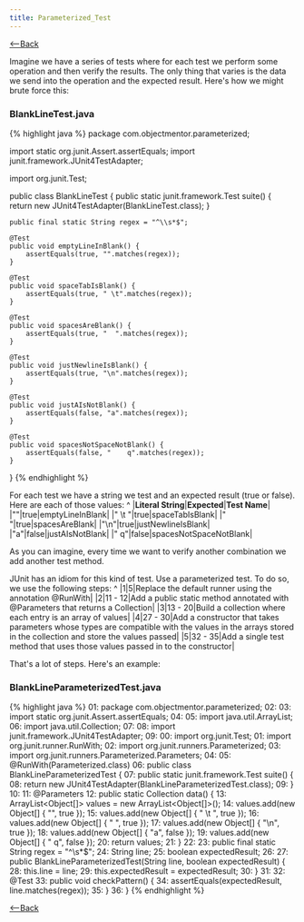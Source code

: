```yaml
---
title: Parameterized_Test
---
```

[<--Back](TDD_Example_Catalog)

Imagine we have a series of tests where for each test we perform some operation and then verify the results. The only thing that varies is the data we send into the operation and the expected result. Here's how we might brute force this:

### BlankLineTest.java

{% highlight java %}
package com.objectmentor.parameterized;

import static org.junit.Assert.assertEquals;
import junit.framework.JUnit4TestAdapter;

import org.junit.Test;

public class BlankLineTest {
    public static junit.framework.Test suite() {
        return new JUnit4TestAdapter(BlankLineTest.class);
    }

    public final static String regex = "^\\s*$";

    @Test
    public void emptyLineInBlank() {
        assertEquals(true, "".matches(regex));
    }

    @Test
    public void spaceTabIsBlank() {
        assertEquals(true, " \t".matches(regex));
    }

    @Test
    public void spacesAreBlank() {
        assertEquals(true, "  ".matches(regex));
    }

    @Test
    public void justNewlineIsBlank() {
        assertEquals(true, "\n".matches(regex));
    }

    @Test
    public void justAIsNotBlank() {
        assertEquals(false, "a".matches(regex));
    }

    @Test
    public void spacesNotSpaceNotBlank() {
        assertEquals(false, "    q".matches(regex));
    }
}
{% endhighlight %}

For each test we have a string we test and an expected result (true or false). Here are each of those values:
^
|**Literal String**|**Expected**|**Test Name**|
|""|true|emptyLineInBlank|
|"  \t   "|true|spaceTabIsBlank|
|"   "|true|spacesAreBlank|
|"\n"|true|justNewlineIsBlank|
|"a"|false|justAIsNotBlank|
|"    q"|false|spacesNotSpaceNotBlank|

As you can imagine, every time we want to verify another combination we add another test method.

JUnit has an idiom for this kind of test. Use a parameterized test. To do so, we use the following steps:
^
|1|5|Replace the default runner using the annotation @RunWith|
|2|11 - 12|Add a public static method annotated with @Parameters that returns a Collection|
|3|13 - 20|Build a collection where each entry is an array of values|
|4|27 - 30|Add a constructor that takes parameters whose types are compatible with the values in the arrays stored in the collection and store the values passed|
|5|32 - 35|Add a single test method that uses those values passed in to the constructor|

That's a lot of steps. Here's an example:
### BlankLineParameterizedTest.java
{% highlight java %}
01: package com.objectmentor.parameterized;
02: 
03: import static org.junit.Assert.assertEquals;
04: 
05: import java.util.ArrayList;
06: import java.util.Collection;
07: 
08: import junit.framework.JUnit4TestAdapter;
09: 
00: import org.junit.Test;
01: import org.junit.runner.RunWith;
02: import org.junit.runners.Parameterized;
03: import org.junit.runners.Parameterized.Parameters;
04: 
05: @RunWith(Parameterized.class)
06: public class BlankLineParameterizedTest {
07:     public static junit.framework.Test suite() {
08:         return new JUnit4TestAdapter(BlankLineParameterizedTest.class);
09:     }
10: 
11:     @Parameters
12:     public static Collection data() {
13:         ArrayList<Object[]> values = new ArrayList<Object[]>();
14:         values.add(new Object[] { "", true });
15:         values.add(new Object[] { "  \t   ", true });
16:         values.add(new Object[] { "   ", true });
17:         values.add(new Object[] { "\n", true });
18:         values.add(new Object[] { "a", false });
19:         values.add(new Object[] { "    q", false });
20:         return values;
21:     }
22: 
23:     public final static String regex = "^\\s*$";
24:     String line;
25:     boolean expectedResult;
26: 
27:     public BlankLineParameterizedTest(String line, boolean expectedResult) {
28:         this.line = line;
29:         this.expectedResult = expectedResult;
30:     }
31: 
32:     @Test
33:     public void checkPattern() {
34:         assertEquals(expectedResult, line.matches(regex));
35:     }
36: }
{% endhighlight %}

[<--Back](TDD_Example_Catalog)
